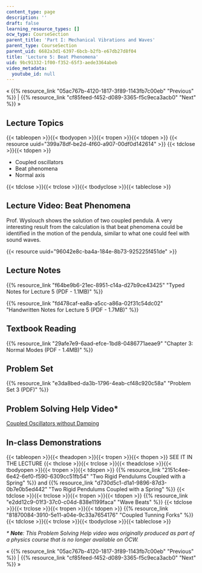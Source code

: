 ```yaml
---
content_type: page
description: ''
draft: false
learning_resource_types: []
ocw_type: CourseSection
parent_title: 'Part I: Mechanical Vibrations and Waves'
parent_type: CourseSection
parent_uid: 6682a3d1-6397-6bcb-b2fb-e67db27d8f04
title: 'Lecture 5: Beat Phenomena'
uid: 9bc91332-1f00-f352-65f3-aede3364abeb
video_metadata:
  youtube_id: null
---
```

« {{% resource_link "05ac767b-4120-1817-3f89-1143fb7c00eb" "Previous" %}} | {{% resource_link "cf85feed-f452-d089-3365-f5c9eca3acb0" "Next" %}} »

## Lecture Topics

{{< tableopen >}}{{< tbodyopen >}}{{< tropen >}}{{< tdopen >}}
{{< resource uuid="399a78df-be2d-4f60-a907-00df0d142614" >}}
{{< tdclose >}}{{< tdopen >}}

- Coupled oscillators
- Beat phenomena
- Normal axis

{{< tdclose >}}{{< trclose >}}{{< tbodyclose >}}{{< tableclose >}}

## Lecture Video: Beat Phenomena

Prof. Wyslouch shows the solution of two coupled pendula. A very interesting result from the calculation is that beat phenomena could be identified in the motion of the pendula, similar to what one could feel with sound waves.

{{< resource uuid="96042e8c-ba4a-184e-8b73-925225f451de" >}}

## Lecture Notes

{{% resource_link "f64be9b6-21ec-8951-c14a-d27b9ce43425" "Typed Notes for Lecture 5 (PDF - 1.1MB)" %}}

{{% resource_link "fd478caf-ea8a-a5cc-a86a-02f31c54dc02" "Handwritten Notes for Lecture 5 (PDF - 1.7MB)" %}}

## Textbook Reading

{{% resource_link "29afe7e9-6aad-efce-1bd8-0486771aeae9" "Chapter 3: Normal Modes (PDF - 1.4MB)" %}} 

## Problem Set

{{% resource_link "e3da8bed-da3b-1796-4eab-cf48c920c58a" "Problem Set 3 (PDF)" %}}

## Problem Solving Help Video\*

[Coupled Oscillators without Damping](/courses/res-8-005-vibrations-and-waves-problem-solving-fall-2012/pages/problem-solving-videos/coupled-oscillators-without-damping-1)

## In-class Demonstrations

{{< tableopen >}}{{< theadopen >}}{{< tropen >}}{{< thopen >}}
SEE IT IN THE LECTURE
{{< thclose >}}{{< trclose >}}{{< theadclose >}}{{< tbodyopen >}}{{< tropen >}}{{< tdopen >}}
{{% resource_link "2151c4ee-6e42-6ef0-f590-6309cc51fb54" "Two Rigid Pendulums Coupled with a Spring" %}} and {{% resource_link "d730d5c1-d1a1-9896-87d3-0b7e0b5ed442" "Two Rigid Pendulums Coupled with a Spring" %}}
{{< tdclose >}}{{< trclose >}}{{< tropen >}}{{< tdopen >}}
{{% resource_link "e2dd12c9-01f3-37c0-c04d-838e1199faca" "Wave Beats" %}}
{{< tdclose >}}{{< trclose >}}{{< tropen >}}{{< tdopen >}}
{{% resource_link "81870084-3910-5e11-a04e-9c33a7654176" "Coupled Tunning Forks" %}}
{{< tdclose >}}{{< trclose >}}{{< tbodyclose >}}{{< tableclose >}}

*\* **Note**: This Problem Solving Help video was originally produced as part of a physics course that is no longer available on OCW.*

« {{% resource_link "05ac767b-4120-1817-3f89-1143fb7c00eb" "Previous" %}} | {{% resource_link "cf85feed-f452-d089-3365-f5c9eca3acb0" "Next" %}} »